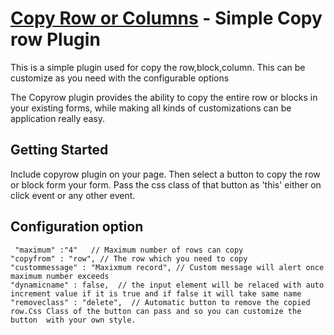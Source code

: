 [Copy Row or Columns](https://github.com/shafeeqq/copyrow) - Simple Copy row Plugin
================================

This is a simple plugin used for copy the row,block,column. This can be customize as you need with the configurable options

The Copyrow plugin provides the ability to copy the entire row or blocks in your existing forms, while making all kinds of customizations can be application really easy.

## Getting Started

Include copyrow plugin on your page. Then select a button to copy the row or block form your form.
Pass the css class of that button as 'this' either on click event or any other event.

## Configuration option


     "maximum" :"4"   // Maximum number of rows can copy 
    "copyfrom" : "row", // The row which you need to copy
    "custommessage" : "Maxixmum record", // Custom message will alert once maximum number exceeds
    "dynamicname" : false,  // the input element will be relaced with auto increment value if it is true and if false it will take same name 
    "removeclass" : "delete",  // Automatic button to remove the copied row.Css Class of the button can pass and so you can customize the button  with your own style.



